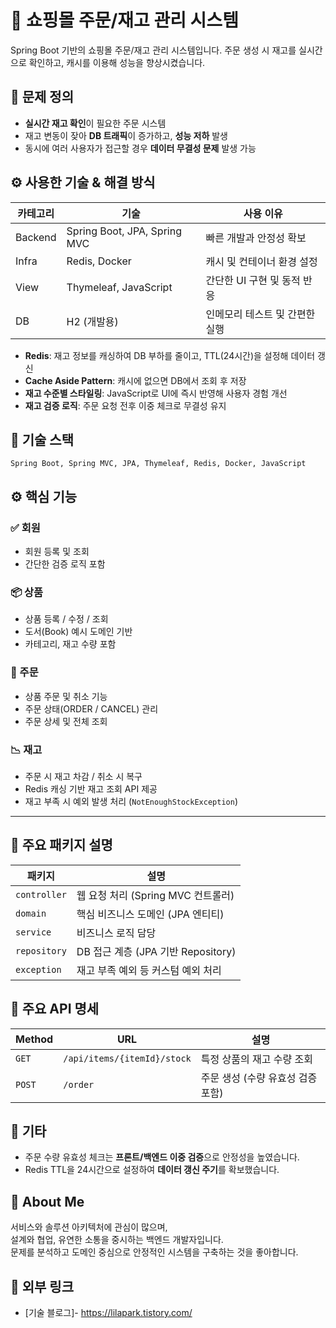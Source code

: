 # 🛒 쇼핑몰 주문/재고 관리 시스템

Spring Boot 기반의 쇼핑몰 주문/재고 관리 시스템입니다. 
주문 생성 시 재고를 실시간으로 확인하고, 캐시를 이용해 성능을 향상시켰습니다.


## 🧩 문제 정의

- **실시간 재고 확인**이 필요한 주문 시스템
- 재고 변동이 잦아 **DB 트래픽**이 증가하고, **성능 저하** 발생
- 동시에 여러 사용자가 접근할 경우 **데이터 무결성 문제** 발생 가능



## ⚙️ 사용한 기술 & 해결 방식

| 카테고리 | 기술 | 사용 이유 |
|----------|------|------------|
| Backend | Spring Boot, JPA, Spring MVC | 빠른 개발과 안정성 확보 |
| Infra   | Redis, Docker | 캐시 및 컨테이너 환경 설정 |
| View    | Thymeleaf, JavaScript | 간단한 UI 구현 및 동적 반응 |
| DB      | H2 (개발용) | 인메모리 테스트 및 간편한 실행 |

- **Redis**: 재고 정보를 캐싱하여 DB 부하를 줄이고, TTL(24시간)을 설정해 데이터 갱신
- **Cache Aside Pattern**: 캐시에 없으면 DB에서 조회 후 저장
- **재고 수준별 스타일링**: JavaScript로 UI에 즉시 반영해 사용자 경험 개선
- **재고 검증 로직**: 주문 요청 전후 이중 체크로 무결성 유지



## 🧰 기술 스택

```
Spring Boot, Spring MVC, JPA, Thymeleaf, Redis, Docker, JavaScript
```



## ⚙️ 핵심 기능

### ✅ 회원
- 회원 등록 및 조회  
- 간단한 검증 로직 포함

### 📦 상품
- 상품 등록 / 수정 / 조회  
- 도서(Book) 예시 도메인 기반  
- 카테고리, 재고 수량 포함

### 🛒 주문
- 상품 주문 및 취소 기능  
- 주문 상태(ORDER / CANCEL) 관리  
- 주문 상세 및 전체 조회

### 📉 재고
- 주문 시 재고 차감 / 취소 시 복구
- Redis 캐싱 기반 재고 조회 API 제공  
- 재고 부족 시 예외 발생 처리 (`NotEnoughStockException`)

---

## 📁 주요 패키지 설명

| 패키지          | 설명                                 |
|----------------|--------------------------------------|
| `controller`   | 웹 요청 처리 (Spring MVC 컨트롤러)     |
| `domain`       | 핵심 비즈니스 도메인 (JPA 엔티티)      |
| `service`      | 비즈니스 로직 담당                     |
| `repository`   | DB 접근 계층 (JPA 기반 Repository)     |
| `exception`    | 재고 부족 예외 등 커스텀 예외 처리       |





## 📌 주요 API 명세

| Method | URL | 설명 |
|--------|-----|------|
| `GET`  | `/api/items/{itemId}/stock` | 특정 상품의 재고 수량 조회 |
| `POST` | `/order` | 주문 생성 (수량 유효성 검증 포함) |



## 📝 기타

- 주문 수량 유효성 체크는 **프론트/백엔드 이중 검증**으로 안정성을 높였습니다.
- Redis TTL을 24시간으로 설정하여 **데이터 갱신 주기**를 확보했습니다.



## 🙋 About Me

서비스와 솔루션 아키텍처에 관심이 많으며,  
설계와 협업, 유연한 소통을 중시하는 백엔드 개발자입니다.  
문제를 분석하고 도메인 중심으로 안정적인 시스템을 구축하는 것을 좋아합니다.


## 🔗 외부 링크

- [기술 블로그]- https://lilapark.tistory.com/
